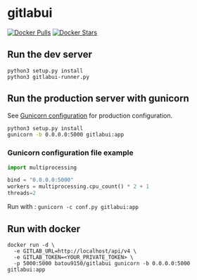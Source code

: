 # gitlabui

[![Docker Pulls](https://img.shields.io/docker/pulls/batou9150/gitlabui.svg)](https://hub.docker.com/r/batou9150/gitlabui/)
[![Docker Stars](https://img.shields.io/docker/stars/batou9150/gitlabui.svg)](https://hub.docker.com/r/batou9150/gitlabui/) 

## Run the dev server
```shell
python3 setup.py install
python3 gitlabui-runner.py
```

## Run the production server with gunicorn

See [Gunicorn configuration](https://docs.gunicorn.org/en/stable/configure.html) for production configuration.

```bash
python3 setup.py install
gunicorn -b 0.0.0.0:5000 gitlabui:app
```

### Gunicorn configuration file example
```python
import multiprocessing

bind = "0.0.0.0:5000"
workers = multiprocessing.cpu_count() * 2 + 1
threads=2
```

Run with : `gunicorn -c conf.py gitlabui:app`

## Run with docker
```shell
docker run -d \
  -e GITLAB_URL=http://localhost/api/v4 \
  -e GITLAB_TOKEN=<YOUR_PRIVATE_TOKEN> \
  -p 5000:5000 batou9150/gitlabui gunicorn -b 0.0.0.0:5000 gitlabui:app
```
